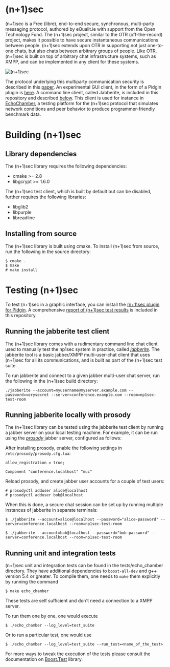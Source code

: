 (n+1)sec
======

(n+1)sec is a Free (libre), end-to-end secure, synchronous, multi-party messaging protocol, authored by eQualit.ie with support from the Open Technology Fund. The (n+1)sec project, similar to the OTR (off-the-record) project, makes it possible to have secure instantaneous communications between people. (n+1)sec extends upon OTR in supporting not just one-to-one chats, but also chats between arbitrary groups of people. Like OTR, (n+1)sec is built on top of arbitrary chat infrastructure systems, such as XMPP, and can be implemented in any client for these systems.

![(n+1)sec](https://learn.equalit.ie/mw/images/7/7f/Np1sec-web.jpg)

The protocol underlying this multiparty communication security is described in this [paper](https://learn.equalit.ie/wiki/Np1sec). An experimental GUI client, in the form of a Pidgin plugin is [here](https://github.com/equalitie/np1sec-test-client). A command line client, called Jabberite, is included in this repository and described [below](https://github.com/equalitie/np1sec/blob/master/README.md#testing-np1sec). This client is used for instance in [EchoChamber](https://github.com/equalitie/EchoChamber), a testing platform for the (n+1)sec protocol that simulates network conditions and peer behavior to produce programmer-friendly benchmark data.


# Building (n+1)sec

## Library dependencies

The (n+1)sec library requires the following dependencies:

* cmake >= 2.8
* libgcrypt >= 1.6.0

The (n+1)sec test client, which is built by default but can be disabled, further requires the following libraries:

* libglib2
* libpurple
* libreadline

## Installing from source

The (n+1)sec library is built using cmake. To install (n+1)sec from source, run the following in the source directory:

```
$ cmake .
$ make
# make install
```


# Testing (n+1)sec

To test (n+1)sec in a graphic interface, you can install the [(n+1)sec plugin for Pidgin](https://github.com/equalitie/np1sec-test-client). A comprehensive [report of (n+1)sec test results](https://github.com/equalitie/np1sec/blob/master/doc/np1sec-test-report.pdf) is included in this repository.

## Running the jabberite test client

The (n+1)sec library comes with a rudimentary command line chat client used to manually test the np1sec system in practice, called [_jabberite_](https://github.com/equalitie/np1sec/tree/master/test/jabberite). The jabberite tool is a basic jabber/XMPP multi-user-chat client that uses (n+1)sec for all its communications, and is built as part of the (n+1)sec test suite.

To run jabberite and connect to a given jabber multi-user chat server, run the following in the (n+1)sec build directory:
```
./jabberite --account=myusername@myserver.example.com --password=verysecret --server=conference.example.com --room=np1sec-test-room
```


## Running jabberite locally with prosody

The (n+1)sec library can be tested using the jabberite test client by running a jabber server on your local testing machine. For example, it can be run using the [_prosody_](https://prosody.im/) jabber server, configured as follows:

After installing prosody, enable the following settings in ```/etc/prosody/prosody.cfg.lua```:
```
allow_registration = true;

Component "conference.localhost" "muc"
```

Reload prosody, and create jabber user accounts for a couple of test users:
```
# prosodyctl adduser alice@localhost
# prosodyctl adduser bob@localhost
```

When this is done, a secure chat session can be set up by running multiple instances of jabberite in separate terminals:

```
$ ./jabberite --account=alice@localhost --password="alice-password" --server=conference.localhost --room=np1sec-test-room

$ ./jabberite --account=bob@localhost --password="bob-password" --server=conference.localhost --room=np1sec-test-room
```

## Running unit and integration tests

(n+1)sec unit and integration tests can be found in the tests/echo_chamber directory. They
have additional dependencies to `boost-all-dev` and g++ version 5.4 or greater. To
compile them, one needs to `make` them explicitly by running the command

```
$ make echo_chamber
```

These tests are self sufficient and don't need a connection to a XMPP server.

To run them one by one, one would execute

```
$ ./echo_chamber --log_level=test_suite
```

Or to run a particular test, one would use

```
$ ./echo_chamber --log_level=test_suite --run_test=<name_of_the_test>
```

For more ways to tweak the execution of the tests please consult
the documentation on [Boost.Test](http://www.boost.org/doc/libs/1_63_0/libs/test/doc/html/boost_test/utf_reference/rt_param_reference.html)
library.


